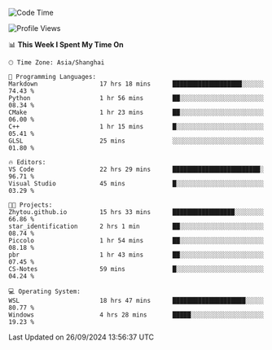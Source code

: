 <!--START_SECTION:waka-->
![Code Time](http://img.shields.io/badge/Code%20Time-2%2C031%20hrs%2013%20mins-blue)

![Profile Views](http://img.shields.io/badge/Profile%20Views-0-blue)

📊 **This Week I Spent My Time On** 

```text
🕑︎ Time Zone: Asia/Shanghai

💬 Programming Languages: 
Markdown                 17 hrs 18 mins      ███████████████████░░░░░░   74.43 % 
Python                   1 hr 56 mins        ██░░░░░░░░░░░░░░░░░░░░░░░   08.34 % 
CMake                    1 hr 23 mins        ██░░░░░░░░░░░░░░░░░░░░░░░   06.00 % 
C++                      1 hr 15 mins        █░░░░░░░░░░░░░░░░░░░░░░░░   05.41 % 
GLSL                     25 mins             ░░░░░░░░░░░░░░░░░░░░░░░░░   01.80 % 

🔥 Editors: 
VS Code                  22 hrs 29 mins      ████████████████████████░   96.71 % 
Visual Studio            45 mins             █░░░░░░░░░░░░░░░░░░░░░░░░   03.29 % 

🐱‍💻 Projects: 
Zhytou.github.io         15 hrs 33 mins      █████████████████░░░░░░░░   66.86 % 
star_identification      2 hrs 1 min         ██░░░░░░░░░░░░░░░░░░░░░░░   08.74 % 
Piccolo                  1 hr 54 mins        ██░░░░░░░░░░░░░░░░░░░░░░░   08.18 % 
pbr                      1 hr 43 mins        ██░░░░░░░░░░░░░░░░░░░░░░░   07.45 % 
CS-Notes                 59 mins             █░░░░░░░░░░░░░░░░░░░░░░░░   04.24 % 

💻 Operating System: 
WSL                      18 hrs 47 mins      ████████████████████░░░░░   80.77 % 
Windows                  4 hrs 28 mins       █████░░░░░░░░░░░░░░░░░░░░   19.23 % 
```


 Last Updated on 26/09/2024 13:56:37 UTC
<!--END_SECTION:waka-->
